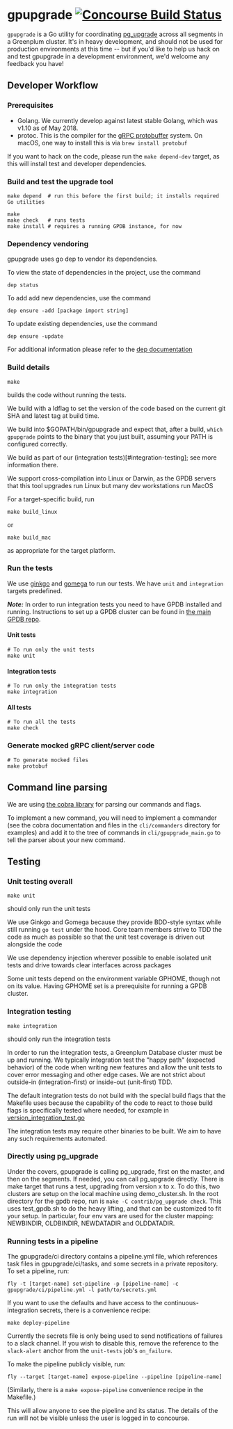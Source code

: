# gpupgrade [![Concourse Build Status](https://prod.ci.gpdb.pivotal.io/api/v1/teams/main/pipelines/gpupgrade/badge)](https://prod.ci.gpdb.pivotal.io/teams/main/pipelines/gpupgrade)

`gpupgrade` is a Go utility for coordinating
[pg_upgrade](https://www.postgresql.org/docs/current/static/pgupgrade.html)
across all segments in a Greenplum cluster. It's in heavy development, and
should not be used for production environments at this time -- but if you'd like
to help us hack on and test gpupgrade in a development environment, we'd welcome
any feedback you have!

## Developer Workflow

### Prerequisites

- Golang. We currently develop against latest stable Golang, which was v1.10 as of May 2018.
- protoc. This is the compiler for the [gRPC protobuffer](https://grpc.io/) system.
On macOS, one way to install this is via `brew install protobuf`

If you want to hack on the code, please run the `make depend-dev` target, as
this will install test and developer dependencies.

### Build and test the upgrade tool

```
make depend  # run this before the first build; it installs required Go utilities

make
make check   # runs tests
make install # requires a running GPDB instance, for now
```

### Dependency vendoring

gpupgrade uses go dep to vendor its dependencies.

To view the state of dependencies in the project, use the command
```
dep status
```

To add add new dependencies, use the command
```
dep ensure -add [package import string]
```

To update existing dependencies, use the command
```
dep ensure -update
```

For additional information please refer to the [dep documentation](https://golang.github.io/dep/docs/daily-dep.html)

### Build details

```
make
```
builds the code without running the tests.

We build with a ldflag to set the version of the code based on the current
git SHA and latest tag at build time.

We build into $GOPATH/bin/gpupgrade and expect that, after a build,
`which gpupgrade` points to the binary that you just built, assuming
your PATH is configured correctly.

We build as part of our (integration tests)[#integration-testing]; see more
information there.

We support cross-compilation into Linux or Darwin, as the GPDB servers that
this tool upgrades run Linux but many dev workstations run MacOS

For a target-specific build, run
```
make build_linux
```
or
```
make build_mac
```
as appropriate for the target platform.

### Run the tests

We use [ginkgo](https://github.com/onsi/ginkgo) and [gomega](https://github.com/onsi/gomega) to run our tests. We have `unit` and `integration` targets predefined.

***Note:*** In order to run integration tests you need to have GPDB installed and running. Instructions to set up a GPDB cluster can be found in [the main GPDB repo](https://github.com/greenplum-db/gpdb).

#### Unit tests
```
# To run only the unit tests
make unit
```
#### Integration tests
```
# To run only the integration tests
make integration
```
#### All tests
```
# To run all the tests
make check
```

### Generate mocked gRPC client/server code
```
# To generate mocked files
make protobuf
```

## Command line parsing

We are using [the cobra library](https://github.com/spf13/cobra) for
parsing our commands and flags.

To implement a new command, you will need to implement a commander (see the cobra documentation and files in the `cli/commanders` directory for examples) and add it to the tree of commands in `cli/gpupgrade_main.go` to tell the parser about your new command.

## Testing

### Unit testing overall

```
make unit
```
should only run the unit tests

We use Ginkgo and Gomega because they provide BDD-style syntax while still
running `go test` under the hood. Core team members strive to TDD the code as
much as possible so that the unit test coverage is driven out alongside the code

We use dependency injection wherever possible to enable isolated unit tests
and drive towards clear interfaces across packages

Some unit tests depend on the environment variable GPHOME, though not on its value. Having GPHOME set is a prerequisite for running a GPDB cluster.

### Integration testing

```
make integration
```
should only run the integration tests

In order to run the integration tests, a Greenplum Database cluster must be up and
running.
We typically integration test the "happy path" (expected behavior) of the code
when writing new features and allow the unit tests to cover error messaging
and other edge cases. We are not strict about outside-in (integration-first)
or inside-out (unit-first) TDD.

The default integration tests do not build with the special build flags that
the Makefile uses because the capability of the code to react to those build
flags is specifically tested where needed, for example in
[version_integration_test.go](integrations/version_integration_test.go)

The integration tests may require other binaries to be built. We aim to have
any such requirements automated.

### Directly using pg_upgrade

Under the covers, gpupgrade is calling pg_upgrade, first on the master, and
then on the segments. If needed, you can call pg_upgrade directly. There is
make target that runs a test, upgrading from version x to x. To do this, two
clusters are setup on the local machine using demo_cluster.sh. In the root
directory for the gpdb repo, run is `make -C contrib/pg_upgrade check`. This
uses test_gpdb.sh to do the heavy lifting, and that can be customized to fit
your setup. In particular, four env vars are used for the cluster mapping:
NEWBINDIR, OLDBINDIR, NEWDATADIR and OLDDATADIR.

### Running tests in a pipeline

The gpupgrade/ci directory contains a pipeline.yml file, which references task
files in gpupgrade/ci/tasks, and some secrets in a private repository. To set a
pipeline, run:

```
fly -t [target-name] set-pipeline -p [pipeline-name] -c gpupgrade/ci/pipeline.yml -l path/to/secrets.yml
```

If you want to use the defaults and have access to the continuous-integration
secrets, there is a convenience recipe:

```
make deploy-pipeline
```

Currently the secrets file is only being used to send notifications of failures
to a slack channel. If you wish to disable this, remove the reference to the
`slack-alert` anchor from the `unit-tests` job's `on_failure`.

To make the pipeline publicly visible, run:

```
fly --target [target-name] expose-pipeline --pipeline [pipeline-name]
```

(Similarly, there is a `make expose-pipeline` convenience recipe in the
Makefile.)

This will allow anyone to see the pipeline and its status. The details of the
run will not be visible unless the user is logged in to concourse.
